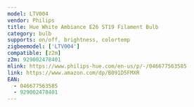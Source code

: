 ```yaml
---
model: LTV004
vendor: Philips
title: Hue White Ambiance E26 ST19 Filament Bulb
category: bulb
supports: on/off, brightness, colortemp
zigbeemodel: ['LTV004']
compatible: [z2m]
z2m: 929002478401
mlink: https://www.philips-hue.com/en-us/p/-/046677563585
link: https://www.amazon.com/dp/B091D5FMXR
EAN: 
  - 046677563585
  - 929002478401
---
```

